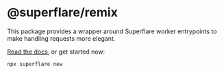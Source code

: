 # @superflare/remix

This package provides a wrapper around Superflare worker entrypoints to make handling requests more elegant.

[Read the docs](https://superflare.dev), or get started now:

```bash
npx superflare new
```
